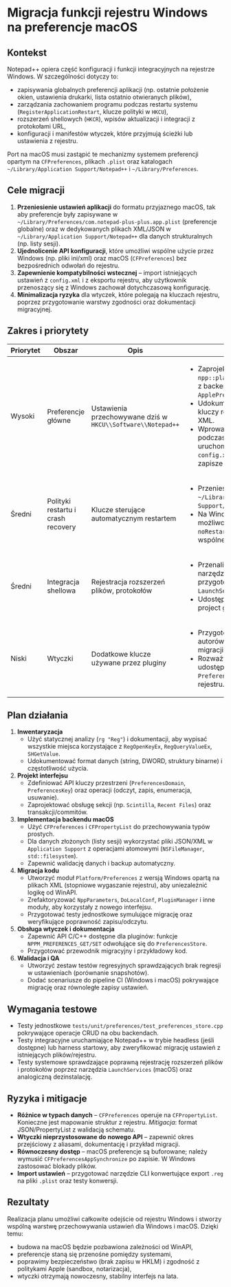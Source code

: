 # Migracja funkcji rejestru Windows na preferencje macOS

## Kontekst
Notepad++ opiera część konfiguracji i funkcji integracyjnych na rejestrze Windows.
W szczególności dotyczy to:

- zapisywania globalnych preferencji aplikacji (np. ostatnie położenie okien, ustawienia drukarki, lista ostatnio otwieranych plików),
- zarządzania zachowaniem programu podczas restartu systemu (`RegisterApplicationRestart`, klucze polityki w `HKCU`),
- rozszerzeń shellowych (`HKCR`), wpisów aktualizacji i integracji z protokołami URL,
- konfiguracji i manifestów wtyczek, które przyjmują ścieżki lub ustawienia z rejestru.

Port na macOS musi zastąpić te mechanizmy systemem preferencji opartym na `CFPreferences`, plikach `.plist`
oraz katalogach `~/Library/Application Support/Notepad++` i `~/Library/Preferences`.

## Cele migracji

1. **Przeniesienie ustawień aplikacji** do formatu przyjaznego macOS, tak aby preferencje były zapisywane
   w `~/Library/Preferences/com.notepad-plus-plus.app.plist` (preferencje globalne) oraz w dedykowanych
   plikach XML/JSON w `~/Library/Application Support/Notepad++` dla danych strukturalnych (np. listy sesji).
2. **Ujednolicenie API konfiguracji**, które umożliwi wspólne użycie przez Windows (np. pliki ini/xml)
   oraz macOS (`CFPreferences`) bez bezpośrednich odwołań do rejestru.
3. **Zapewnienie kompatybilności wstecznej** – import istniejących ustawień z `config.xml` i z eksportu rejestru,
   aby użytkownik przenoszący się z Windows zachował dotychczasową konfigurację.
4. **Minimalizacja ryzyka** dla wtyczek, które polegają na kluczach rejestru, poprzez przygotowanie warstwy
   zgodności oraz dokumentacji migracyjnej.

## Zakres i priorytety

| Priorytet | Obszar | Opis | Działania |
|-----------|--------|------|-----------|
| Wysoki | Preferencje główne | Ustawienia przechowywane dziś w `HKCU\\Software\\Notepad++` | <ul><li>Zaprojektować interfejs `npp::platform::PreferencesStore` z backendami `WindowsRegistry` i `ApplePreferences`.</li><li>Udokumentować mapowanie kluczy rejestru na pliki `.plist` lub XML.</li><li>Wprowadzić migrator, który podczas pierwszego uruchomienia macOS odczyta `config.xml` / eksport rejestru i zapisze dane w nowym formacie.</li></ul> |
| Średni | Polityki restartu i crash recovery | Klucze sterujące automatycznym restartem | <ul><li>Przenieść flagi z rejestru do pliku `~/Library/Application Support/Notepad++/Policies.json`.</li><li>Na Windows zachować możliwość tworzenia pliku `noRestartAutomatically.xml` jako wspólnego mechanizmu.</li></ul> |
| Średni | Integracja shellowa | Rejestracja rozszerzeń plików, protokołów | <ul><li>Przenalizować istniejące narzędzia `MISC/RegExt` i przygotować odpowiedniki `LaunchServices`.</li><li>Udostępnić narzędzie CLI/Xcode project generujące profile `.plist`.</li></ul> |
| Niski | Wtyczki | Dodatkowe klucze używane przez pluginy | <ul><li>Przygotować przewodnik dla autorów wtyczek z rekomendacją migracji na pliki konfiguracyjne.</li><li>Rozważyć adapter API udostępniający dostęp do `PreferencesStore` zamiast rejestru.</li></ul> |

## Plan działania

1. **Inwentaryzacja**
   - Użyć statycznej analizy (`rg "Reg"`) i dokumentacji, aby wypisać wszystkie miejsca korzystające z `RegOpenKeyEx`, `RegQueryValueEx`, `SHGetValue`.
   - Udokumentować format danych (string, DWORD, struktury binarne) i częstotliwość użycia.
2. **Projekt interfejsu**
   - Zdefiniować API kluczy przestrzeni (`PreferencesDomain`, `PreferencesKey`) oraz operacji (odczyt, zapis, enumeracja, usuwanie).
   - Zaprojektować obsługę sekcji (np. `Scintilla`, `Recent Files`) oraz transakcji/commitów.
3. **Implementacja backendu macOS**
   - Użyć `CFPreferences` i `CFPropertyList` do przechowywania typów prostych.
   - Dla danych złożonych (listy sesji) wykorzystać pliki JSON/XML w `Application Support` z operacjami atomowymi (`NSFileManager`, `std::filesystem`).
   - Zapewnić walidację danych i backup automatyczny.
4. **Migracja kodu**
   - Utworzyć moduł `Platform/Preferences` z wersją Windows opartą na plikach XML (stopniowe wygaszanie rejestru), aby uniezależnić logikę od WinAPI.
   - Zrefaktoryzować `NppParameters`, `DoLocalConf`, `PluginManager` i inne moduły, aby korzystały z nowego interfejsu.
   - Przygotować testy jednostkowe symulujące migrację oraz weryfikujące poprawność zapisu/odczytu.
5. **Obsługa wtyczek i dokumentacja**
   - Zapewnić API C/C++ dostępne dla pluginów: funkcje `NPPM_PREFERENCES_GET/SET` odwołujące się do `PreferencesStore`.
   - Przygotować przewodnik migracyjny i przykładowy kod.
6. **Walidacja i QA**
   - Utworzyć zestaw testów regresyjnych sprawdzających brak regresji w ustawieniach (porównanie snapshotów).
   - Dodać scenariusze do pipeline CI (Windows i macOS) pokrywające migrację oraz równoległe zapisy ustawień.

## Wymagania testowe

- Testy jednostkowe `tests/unit/preferences/test_preferences_store.cpp` pokrywające operacje CRUD na obu backendach.
- Testy integracyjne uruchamiające Notepad++ w trybie headless (jeśli dostępne) lub harness startowy, aby zweryfikować migrację ustawień z istniejących plików/rejestru.
- Testy systemowe sprawdzające poprawną rejestrację rozszerzeń plików i protokołów poprzez narzędzia `LaunchServices` (macOS) oraz analogiczną dezinstalację.

## Ryzyka i mitigacje

- **Różnice w typach danych** – `CFPreferences` operuje na `CFPropertyList`. Konieczne jest mapowanie struktur z rejestru. *Mitigacja*: format JSON/PropertyList z walidacją schematu.
- **Wtyczki nieprzystosowane do nowego API** – zapewnić okres przejściowy z aliasami, dokumentację i przykład migracji.
- **Równoczesny dostęp** – macOS preferencje są buforowane; należy wymusić `CFPreferencesAppSynchronize` po zapisie. W Windows zastosować blokady plików.
- **Import ustawień** – przygotować narzędzie CLI konwertujące export `.reg` na pliki `.plist` oraz testy konwersji.

## Rezultaty

Realizacja planu umożliwi całkowite odejście od rejestru Windows i stworzy wspólną warstwę przechowywania
ustawień dla Windows i macOS. Dzięki temu:

- budowa na macOS będzie pozbawiona zależności od WinAPI,
- preferencje staną się przenośne pomiędzy systemami,
- poprawimy bezpieczeństwo (brak zapisu w HKLM) i zgodność z politykami Apple (sandbox, notarizacja),
- wtyczki otrzymają nowoczesny, stabilny interfejs na lata.
